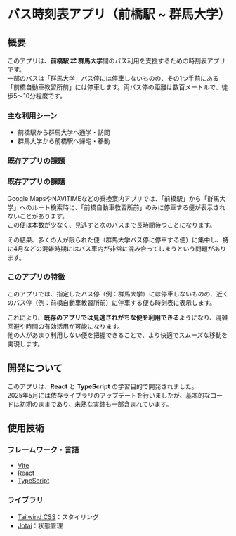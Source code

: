 # バス時刻表アプリ（前橋駅 ~ 群馬大学）

## 概要

このアプリは、**前橋駅 ⇄ 群馬大学**間のバス利用を支援するための時刻表アプリです。  
一部のバスは「群馬大学」バス停には停車しないものの、その1つ手前にある「前橋自動車教習所前」には停車します。両バス停の距離は数百メートルで、徒歩5〜10分程度です。

### 主な利用シーン

- 前橋駅から群馬大学へ通学・訪問
- 群馬大学から前橋駅へ帰宅・移動

### 既存アプリの課題

### 既存アプリの課題

Google MapsやNAVITIMEなどの乗換案内アプリでは、「前橋駅」から「群馬大学」へのルート検索時に、「前橋自動車教習所前」のみに停車する便が表示されないことがあります。  
この便は本数が少なく、見逃すと次のバスまで長時間待つことになります。

その結果、多くの人が限られた便（群馬大学バス停に停車する便）に集中し、特に4月などの混雑時期にはバス車内が非常に混み合ってしまうという問題があります。

### このアプリの特徴

このアプリでは、指定したバス停（例：群馬大学）には停車しないものの、近くのバス停（例：前橋自動車教習所前）に停車する便も時刻表に表示します。

これにより、**既存のアプリでは見逃されがちな便を利用できる**ようになり、混雑回避や時間の有効活用が可能になります。  
他の人があまり利用しない便を把握できることで、より快適でスムーズな移動を実現します。

## 開発について

このアプリは、**React** と **TypeScript** の学習目的で開発されました。  
2025年5月には依存ライブラリのアップデートを行いましたが、基本的なコードは初期のままであり、未熟な実装も一部含まれています。

## 使用技術

### フレームワーク・言語

- [Vite](https://vitejs.dev/)
- [React](https://react.dev/)
- [TypeScript](https://www.typescriptlang.org/)

### ライブラリ

- [Tailwind CSS](https://tailwindcss.com/)：スタイリング
- [Jotai](https://jotai.org/)：状態管理
